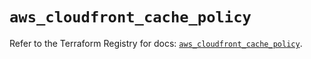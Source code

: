# `aws_cloudfront_cache_policy`

Refer to the Terraform Registry for docs: [`aws_cloudfront_cache_policy`](https://registry.terraform.io/providers/hashicorp/aws/3.76.1/docs/resources/cloudfront_cache_policy).
